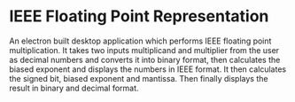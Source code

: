 # IEEE Floating Point Representation
An electron built desktop application which performs IEEE floating point multiplication.
It takes two inputs multiplicand and multiplier from the user as decimal numbers and converts it into binary format, then calculates the biased exponent and displays the numbers in IEEE format. It then calculates the signed bit, biased exponent and mantissa. Then finally displays the result in binary and decimal format.
